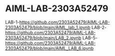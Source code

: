 # AIML-LAB-2303A52479
LAB-1-https://github.com/2303A52479/AIML-LAB-2303A52479/blob/main/AIML_lab_1.ipynb
LAB-2-https://github.com/2303A52479/AIML-LAB-2303A52479/blob/main/LAB_2.ipynb
LAB-5-https://github.com/2303A52479/AIML-LAB-2303A52479/blob/main/AIML_LAB_6.ipynb
